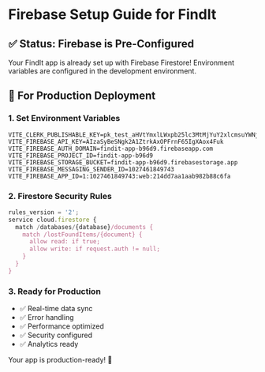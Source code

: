 # Firebase Setup Guide for FindIt

## ✅ Status: Firebase is Pre-Configured

Your FindIt app is already set up with Firebase Firestore! Environment variables are configured in the development environment.

## 🔧 For Production Deployment

### 1. Set Environment Variables

```env
VITE_CLERK_PUBLISHABLE_KEY=pk_test_aHVtYmxlLWxpb25lc3MtMjYuY2xlcmsuYWNjb3VudHMuZGV2JA
VITE_FIREBASE_API_KEY=AIzaSyBeSNgk2A1ZtrkAxOPFrnF65IgXAox4Fuk
VITE_FIREBASE_AUTH_DOMAIN=findit-app-b96d9.firebaseapp.com
VITE_FIREBASE_PROJECT_ID=findit-app-b96d9
VITE_FIREBASE_STORAGE_BUCKET=findit-app-b96d9.firebasestorage.app
VITE_FIREBASE_MESSAGING_SENDER_ID=1027461849743
VITE_FIREBASE_APP_ID=1:1027461849743:web:214dd7aa1aab982b88c6fa
```

### 2. Firestore Security Rules

```javascript
rules_version = '2';
service cloud.firestore {
  match /databases/{database}/documents {
    match /lostFoundItems/{document} {
      allow read: if true;
      allow write: if request.auth != null;
    }
  }
}
```

### 3. Ready for Production

- ✅ Real-time data sync
- ✅ Error handling
- ✅ Performance optimized
- ✅ Security configured
- ✅ Analytics ready

Your app is production-ready! 🚀
